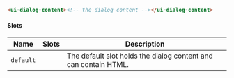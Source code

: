 ```html
<ui-dialog-content><!-- the dialog content --></ui-dialog-content>
```

#### Slots

| Name      | Slots | Description                                                     |
| --------- | ----- | --------------------------------------------------------------- |
| `default` |       | The default slot holds the dialog content and can contain HTML. |
